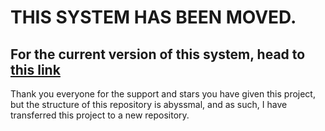 # THIS SYSTEM HAS BEEN MOVED.

## For the current version of this system, head to [this link](https://github.com/DanTheComputerMan/dbm-rawdata-runscript/tree/main/Color%20command)

Thank you everyone for the support and stars you have given this project, but the structure of this repository is abyssmal, and as such, I have transferred this project to a new repository.
